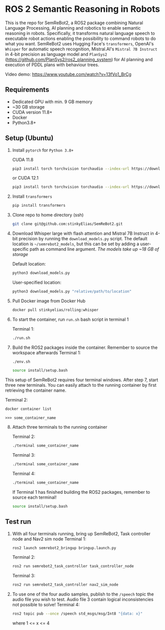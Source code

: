 # ROS 2 Semantic Reasoning in Robots
This is the repo for SemReBot2, a ROS2 package combining Natural Language Processing, AI planning and robotics to enable semantic reasoning in robots. Specifically, it transforms natural language speech to executable robot actions enabling the possibility to command robots to do what you want. SemReBot2 uses Hugging Face's `transformers`, OpenAI's `Whisper` for automatic speech recognition, Mistral.AI's `Mistral 7B Instruct` in 4-bit precision as language model and `PlanSys2` (https://github.com/PlanSys2/ros2_planning_system) for AI planning and execution of PDDL plans with behaviour trees.

Video demo: https://www.youtube.com/watch?v=13fVo1_BrCg

## Requirements
- Dedicated GPU with min. 9 GB memory
- ~30 GB storage
- CUDA version 11.8+
- Docker
- Python3.8+

## Setup (Ubuntu)
1. Install `pytorch` for `Python 3.8+`
    
    CUDA 11.8
    ```bash
    pip3 install torch torchvision torchaudio --index-url https://download.pytorch.org/whl/cu118
    ```
    or CUDA 12.1
    ```bash
    pip3 install torch torchvision torchaudio --index-url https://download.pytorch.org/whl/cu121
    ```
2. Install `transformers`
    ```bash
    pip install transformers
    ```

3. Clone repo to home directory (ssh)
    ```bash
    git clone git@github.com:stinkyElias/SemReBot2.git
    ```

4. Download Whisper large with flash attention and Mistral 7B Instruct in 4-bit precision by running the `download_models.py` script. The default location is `~/semrebot2_models`, but this can be set by adding a user-specific path as command line argument. _The models take up ~18 GB of storage_

    Default location:
    ```bash
    python3 download_models.py
    ```
    User-specified location:
    ```bash
    python3 download_models.py "relative/path/to/location"
    ```

5. Pull Docker image from Docker Hub
    ```bash
    docker pull stinkyelias/rolling:whisper
    ```

6. To start the container, run `run.sh` bash script in terminal 1
    
    Terminal 1:
    ```bash
    ./run.sh
    ```

7. Build the ROS2 packages inside the container. Remember to source the workspace afterwards
    Terminal 1:
    ```bash
    ./env.sh
    ```
    ```bash
    source install/setup.bash
    ```

This setup of SemReBot2 requires four terminal windows. After step 7, start three new terminals. You can easily attach to the running container by first retrieving the container name.

Terminal 2:
```bash
docker container list
```
`>>> some_container_name`

8. Attach three terminals to the running container
    
    Terminal 2:
    ```bash
    ./terminal some_container_name
    ```
    Terminal 3:
    ```bash
    ./terminal some_container_name
    ```
    Terminal 4:
    ```bash
    ./terminal some_container_name
    ```
    If Terminal 1 has finished building the ROS2 packages, remember to source each terminal!
    ```bash
    source install/setup.bash
    ```
## Test run
1. With all four terminals running, bring up SemReBot2, Task controller node and Nav2 sim node
    Terminal 1:
    ```bash
    ros2 launch semrebot2_bringup bringup.launch.py
    ```
    Terminal 2:
    ```bash
    ros2 run semrebot2_task_controller task_controller_node
    ```
    Terminal 3:
    ```bash
    ros2 run semrebot2_task_controller nav2_sim_node
    ```
2. To use one of the four audio samples, publish to the `/speech` topic the audio file you wish to test. Audio file 3 contain logical inconsistencies not possible to solve!
    Terminal 4:
    ```bash
    ros2 topic pub --once /speech std_msgs/msg/Int8 "{data: x}"
    ```
    where 1 <= x <= 4

